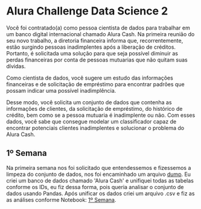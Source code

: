 # Alura Challenge Data Science 2

Você foi contratado(a) como pessoa cientista de dados para trabalhar em um banco digital internacional chamado Alura Cash. Na primeira reunião do seu novo trabalho, a diretoria financeira informa que, recorrentemente, estão surgindo pessoas inadimplentes após a liberação de créditos. Portanto, é solicitada uma solução para que seja possível diminuir as perdas financeiras por conta de pessoas mutuarias que não quitam suas dívidas.

Como cientista de dados, você sugere um estudo das informações financeiras e de solicitação de empréstimo para encontrar padrões que possam indicar uma possível inadimplência.

Desse modo, você solicita um conjunto de dados que contenha as informações de clientes, da solicitação de empréstimo, do histórico de crédito, bem como se a pessoa mutuaria é inadimplente ou não. Com esses dados, você sabe que consegue modelar um classificador capaz de encontrar potenciais clientes inadimplentes e solucionar o problema do Alura Cash.

## 1º Semana

Na primeira semana nos foi solicitado que entendessemos e fizessemos a limpeza do conjunto de dados, nos foi encaminhado um arquivo [dump](https://github.com/Dev-Zz/Alura_Challenge_Data_Science_2/blob/main/Dados/dump-analise_risco-202207271411.sql.txt). Eu criei um banco de dados chamado 'Alura Cash' e unifiquei todas as tabelas conforme os IDs, eu fiz dessa forma, pois queria analisar o conjunto de dados usando Pandas. Após unificar os dados criei um arquivo .csv e fiz as as análises conforme Notebook: [1º Semana](https://github.com/Dev-Zz/Alura_Challenge_Data_Science_2/blob/main/Alura%20Challenge/Alura%20Challenge%201%20Semana.ipynb).
